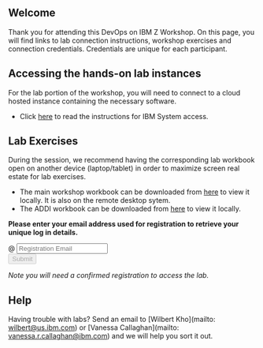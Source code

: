 <script src="https://ajax.googleapis.com/ajax/libs/jquery/3.1.0/jquery.min.js"></script>
<script src="./core-min.js"></script>
<script src="./md5-min.js"></script>
<script src="./wildfire-labs.js"></script>
<link href="https://cdn.jsdelivr.net/npm/bootstrap@5.1.0/dist/css/bootstrap.min.css" rel="stylesheet" integrity="sha384-KyZXEAg3QhqLMpG8r+8fhAXLRk2vvoC2f3B09zVXn8CA5QIVfZOJ3BCsw2P0p/We" crossorigin="anonymous">

## Welcome

Thank you for attending this DevOps on IBM Z Workshop. On this page, you will find links to lab connection instructions, workshop exercises and connection credentials.  Credentials are unique for each participant.


## Accessing the hands-on lab instances

For the lab portion of the workshop, you will need to connect to a cloud hosted instance containing the necessary software. 

- Click [here](https://github.com/DevOps-on-IBMZ/Workshop-Access/blob/main/Instructions%20to%20use%20%20the%20DevOps%20PoT%20remotely%20August%2007%202023.pdf) to read the instructions for IBM System access.

## Lab Exercises

During the session, we recommend having the corresponding lab workbook open on another device (laptop/tablet) in order to maximize screen real estate for lab exercises.

- The main workshop workbook can be downloaded from [here](https://github.com/DevOps-on-IBMZ/Z-DevOps-Workshop-Workbook/blob/33ab87692e5f4e446b7a587785c2e5955e14e384/Workbook%20-%20DevOps%20on%20Z%20PoT%20June-%202023.pdf) to view it locally.  It is also on the remote desktop sytem.
- The ADDI workbook can be downloaded from [here](https://github.com/DevOps-on-IBMZ/Z-DevOps-Workshop-Workbook/blob/main/DevOps%20ADDI%20Hands-on%20Lab%20-%20Identify%20API%20candidates%20and%20refactoring%20effort%20from%20your%20code.pdf)
to view it locally.

**Please enter your email address used for registration to retrieve your unique log in details.**

<form onsubmit="return false;">
<div class="input-group mb-3 col-6">
<span class="input-group-text" id="basic-addon1">@</span>
<input type="email" class="form-control" placeholder="Registration Email" aria-label="Email" aria-describedby="basic-addon1" id="registration-email" maxlength="50" required oninput="validate();">
</div>
<div class="col-6">
<button id="btn-submit" class="btn btn-primary" type="submit" onclick="getLab(document.getElementById('registration-email').value)" disabled>Submit</button>
</div>
</form>
<div id="lab" class=".container .text-monospace">
<em>Note you will need a confirmed registration to access the lab.</em>
</div>

## Help 
Having trouble with labs? Send an email to [Wilbert Kho](mailto: wilbert@us.ibm.com) or [Vanessa Callaghan](mailto: vanessa.r.callaghan@ibm.com) and we will help you sort it out.
